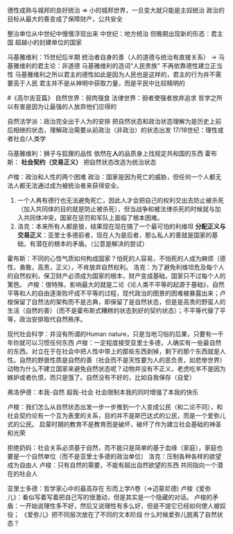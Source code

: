德性成熟与城邦的良好统治 => 小的城邦世界，一旦变大就只能是主奴统治
政治的目标从最大的善变成了保障财产，公共安全

整治单位从中世纪中慢慢浮现出来
中世纪：地方统治 但晚期出现新的形态：君主国
超越小的封建单位的国家

马基雅维利：15世纪后半期
统治者自身的善（人的道德与统治有直接关系） -> 马基雅维利的君主论：非道德
马基雅维利的造词“人民贵族” 不再依靠德性建立正当性
马基雅维利之所以君主的德性如此是因为人民也是这样的，君主的行为并不需要高于人民
君主并不是从神明中获取力量，而是平民中比较精明的

#《高尔吉亚篇》 自然世界：弱肉强食 法律世界：弱者使强者放弃追求 哲学之所以有害是因为让最强的人放弃他们应得的 

自然法学派：政治完全出于人为的安排
把自然状态和政治状态理解为是历史上前后相继的状态，理解政治需要从前政治（非政治）的状态出发 17/18世纪：理性或者社会/人类学

马基雅维利：狮子与狐狸的品性 依然在**人**的品质身上找规定共和国的东西
霍布斯： **社会契约（交易正义）** 把自然状态改造为统治状态

卢梭：政治和人性的两个困难
政治：国家是因为死亡的威胁，但任何一个人都无法人都无法通过成为被统治者来获得安全。
1. 一个人再有德行也无法避免死亡，因此人才会把自己的权利交出去防止被杀死（加入共同体的目的就是防止被杀死），但当战争和被法律杀死的时候就与加入共同体冲突，国家在惩罚和军队上面临了根本困难。
2. 洛克：本来所有人都是狼，结果现在现在搞了一个最可怕的利维坦
**分配正义与交易正义**：亚里士多德前者，现在人为是后者，那么私人的善就是国家的基础，有潜在的根本的矛盾。（公意是解决的尝试）

霍布斯：不同的心性气质如何构成国家？怕死的人容易，不怕死的人成为麻烦（德性，勇敢，高贵，正义），不肯放弃自然权利。
洛克：为了避免利维坦危及每个人的自然权利，保卫财产必须成为国家的根本，财产变成基础，国家只不过每个人的篱笆。
卢梭：很特殊，影响最大的就是二论《论人类不平等的起源于基础》，自然平等和人的自由逐渐败坏成不平等的过程，现代政治的图景的困难被暴露出来；卢梭保留了自然法的架构而不是古典，即保留了是自然状态，但是是高贵的野蛮人的生活（自然的善）（而不是霍布斯式糟糕的状态到好的契约状态）；不平等代替了平等，政治安排取代自然秩序。

现代社会科学：并没有所谓的Human nature，只是当地习俗的后果，只要有一千年你就可以习惯任何东西
卢梭：一定程度接受亚里士多德，人确实有一些最自然的东西。对立在于在社会中把人性中带上的那些东西剥掉，剩下的那个东西就是人性。自然的野兽性质是自然的善（社会而不是天性要为人的恶负责，如悲惨世界）
动物为什么不建立国家来避免自然状态呢？动物并没有不正义，老虎吃羊不是因为嫉妒或者仇恨，而只是饿了。自然没有不好的，比如自我保存（自爱）

弗洛伊德：本我-自然 超我-社会 社会限制本我的同时增强了本我的快乐

卢梭：我们怎么从自然状态出发一步一步推到一个人变成公民（和二论不同），和社会契约论有一个互为表里的关系，目的并不是斯巴达式的公民，而是一个爱弥儿式的公民。
启蒙时期的教育不是教育而是破坏，破坏了作为建立社会基础的神圣和光荣

拒绝奶妈：社会关系必须基于自然，而不能只是简单的基于血缘（家庭），家庭也要是一个自然单位（而不是亚里士多德的政治单位）
洛克：压制各种各样的欲望成为自由人
卢梭：只有自然的需要，不能有超出自然欲望的东西
共同指向一个潜在的社会人

亚里士多德：哲学家心中的最高存在 形而上学Λ卷（=>迈蒙尼德)
卢梭《爱弥儿》：看似写着写着把自己写的很激动，但是其实是一个隐藏的对话。
卢梭的矛盾：一开始说理性多不好，然后又说理性有多么好，但是不提它已经如何使人被奴役；
《爱弥儿》把不同层次放在了不同的文本阶段
什么时候爱弥儿脱离了自然状态？
